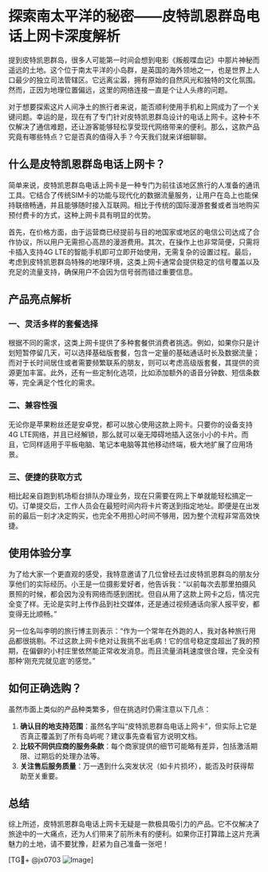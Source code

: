 # 探索南太平洋的秘密——皮特凯恩群岛电话上网卡深度解析

提到皮特凯恩群岛，很多人可能第一时间会想到电影《叛舰喋血记》中那片神秘而遥远的土地。这个位于南太平洋的小岛群，是英国的海外领地之一，也是世界上人口最少的独立司法管辖区。它远离尘嚣，拥有原始的自然风光和独特的文化氛围。然而，正因为地理位置偏远，这里的网络连接一直是个让人头疼的问题。

对于想要探索这片人间净土的旅行者来说，能否顺利使用手机和上网成为了一个关键问题。幸运的是，现在有了专门针对皮特凯恩群岛设计的电话上网卡。这种卡不仅解决了通信难题，还让游客能够轻松享受现代网络带来的便利。那么，这款产品究竟有哪些特点？它是否真的值得入手？今天我们就来详细聊聊。

## 什么是皮特凯恩群岛电话上网卡？

简单来说，皮特凯恩群岛电话上网卡是一种专门为前往该地区旅行的人准备的通讯工具。它结合了传统SIM卡的功能与现代化的数据流量服务，让用户在岛上也能保持联络畅通，并且能够随时接入互联网。相比于传统的国际漫游套餐或者当地购买预付费卡的方式，这种上网卡具有明显的优势。

首先，在价格方面，由于运营商已经提前与目的地国家或地区的电信公司达成了合作协议，所以用户无需担心高昂的漫游费用。其次，在操作上也非常简便，只需将卡插入支持4G LTE的智能手机即可立即开始使用，无需复杂的设置过程。最后，考虑到皮特凯恩群岛特殊的地理环境，这类上网卡通常会提供稳定的信号覆盖以及充足的流量支持，确保用户不会因为信号弱而错过重要信息。

## 产品亮点解析

### 一、灵活多样的套餐选择
根据不同的需求，这类上网卡提供了多种套餐供消费者挑选。例如，如果你只是计划短暂停留几天，可以选择基础版套餐，包含一定量的基础通话时长及数据流量；而对于长时间居住或者需要频繁联系的朋友，则可以考虑高级版套餐，其提供的资源更加丰富。此外，还有一些定制化选项，比如添加额外的语音分钟数、短信条数等，完全满足个性化的需求。

### 二、兼容性强
无论你是苹果粉丝还是安卓党，都可以放心使用这款上网卡。只要你的设备支持4G LTE网络，并且已经解锁，那么就可以毫无障碍地插入这张小小的卡片。而且，它同样适用于平板电脑、笔记本电脑等其他移动终端，极大地扩展了应用场景。

### 三、便捷的获取方式
相比起亲自跑到机场柜台排队办理业务，现在只需要在网上下单就能轻松搞定一切。订单提交后，工作人员会在最短时间内将卡片寄送到指定地址。即便是在出发前的最后一刻才决定购买，也完全不用担心时间不够用，因为整个流程非常高效快捷。

## 使用体验分享

为了给大家一个更直观的感受，我特意邀请了几位曾经去过皮特凯恩群岛的朋友分享他们的实际经历。小王是一位摄影爱好者，他告诉我：“以前每次去那里拍摄风景照的时候，都会因为没有网络而感到困扰。但自从用了这款上网卡之后，情况完全变了样。无论是实时上传作品到社交媒体，还是通过视频通话向家人报平安，都变得无比顺畅。”

另一位名叫李明的旅行博主则表示：“作为一个常年在外跑的人，我对各种旅行用品都很挑剔。不过这款上网卡绝对让我挑不出毛病！它的信号稳定度超出了我的预期，在偏僻的小村庄里依然能正常收发消息。而且流量消耗速度很合理，完全没有那种‘刚充完就见底’的感觉。”

## 如何正确选购？

虽然市面上类似的产品种类繁多，但在挑选时仍需注意以下几点：

1. **确认目的地支持范围**：虽然名字叫“皮特凯恩群岛电话上网卡”，但实际上它是否真正覆盖到了所有岛屿呢？建议事先查看官方说明文档。
2. **比较不同供应商的服务条款**：每个商家提供的细节可能略有差异，包括激活期限、过期后的处理办法等。
3. **关注售后服务质量**：万一遇到什么突发状况（如卡片损坏），能否及时获得帮助至关重要。

## 总结

综上所述，皮特凯恩群岛电话上网卡无疑是一款极具吸引力的产品。它不仅解决了旅途中的一大痛点，还为人们带来了前所未有的便利。如果你正打算踏上这片充满魅力的土地，请不要犹豫，赶紧为自己准备一张吧！

[TG💪+ @jx0703 ![Image](https://github.com/user-attachments/assets/dbca1d08-cadb-493c-b0ec-ad6f7a83f270)]